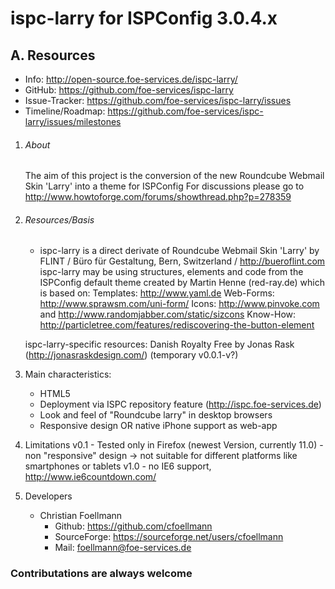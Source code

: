 ispc-larry for ISPConfig 3.0.4.x
================================
A. Resources
------------
*   Info: http://open-source.foe-services.de/ispc-larry/
*   GitHub: https://github.com/foe-services/ispc-larry
*   Issue-Tracker: https://github.com/foe-services/ispc-larry/issues
*   Timeline/Roadmap: https://github.com/foe-services/ispc-larry/issues/milestones


1.  ###### About
    The aim of this project is the conversion of the new Roundcube Webmail Skin 'Larry' into a theme for ISPConfig
    For discussions please go to http://www.howtoforge.com/forums/showthread.php?p=278359  

2.  ###### Resources/Basis
    -   ispc-larry is a direct derivate of 
        Roundcube Webmail Skin 'Larry' by FLINT / Büro für Gestaltung, 
        Bern, Switzerland / http://bueroflint.com
    ispc-larry may be using structures, elements and code from the ISPConfig
    default theme created by Martin Henne (red-ray.de) which is based on:
        Templates: http://www.yaml.de
        Web-Forms: http://www.sprawsm.com/uni-form/
        Icons: http://www.pinvoke.com and 
               http://www.randomjabber.com/static/sizcons
        Know-How: http://particletree.com/features/rediscovering-the-button-element

    ispc-larry-specific resources:
        Danish Royalty Free by Jonas Rask (http://jonasraskdesign.com/)
            (temporary v0.0.1-v?)

3.  Main characteristics:
    -   HTML5
    -   Deployment via ISPC repository feature (http://ispc.foe-services.de)
    -   Look and feel of "Roundcube larry" in desktop browsers
    -   Responsive design OR native iPhone support as web-app

    
 
4.  Limitations
    v0.1    - Tested only in Firefox (newest Version, currently 11.0)
            - non "responsive" design -> not suitable for different platforms
              like smartphones or tablets
    v1.0    - no IE6 support, http://www.ie6countdown.com/

5.  Developers
    -   Christian Foellmann
        -   Github: https://github.com/cfoellmann
        -   SourceForge: https://sourceforge.net/users/cfoellmann
        -   Mail: foellmann@foe-services.de

### Contributations are always welcome ######
